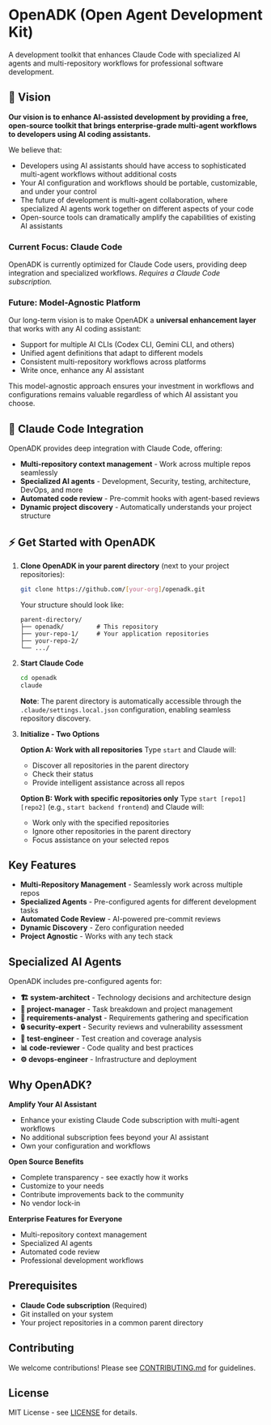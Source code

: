 # OpenADK (Open Agent Development Kit)

A development toolkit that enhances Claude Code with specialized AI agents and multi-repository workflows for professional software development.

## 🎯 Vision

**Our vision is to enhance AI-assisted development by providing a free, open-source toolkit that brings enterprise-grade multi-agent workflows to developers using AI coding assistants.**

We believe that:
- Developers using AI assistants should have access to sophisticated multi-agent workflows without additional costs
- Your AI configuration and workflows should be portable, customizable, and under your control
- The future of development is multi-agent collaboration, where specialized AI agents work together on different aspects of your code
- Open-source tools can dramatically amplify the capabilities of existing AI assistants

### Current Focus: Claude Code
OpenADK is currently optimized for Claude Code users, providing deep integration and specialized workflows. *Requires a Claude Code subscription.*

### Future: Model-Agnostic Platform
Our long-term vision is to make OpenADK a **universal enhancement layer** that works with any AI coding assistant:
- Support for multiple AI CLIs (Codex CLI, Gemini CLI, and others)
- Unified agent definitions that adapt to different models
- Consistent multi-repository workflows across platforms
- Write once, enhance any AI assistant

This model-agnostic approach ensures your investment in workflows and configurations remains valuable regardless of which AI assistant you choose.

## 🤖 Claude Code Integration

OpenADK provides deep integration with Claude Code, offering:
- **Multi-repository context management** - Work across multiple repos seamlessly
- **Specialized AI agents** - Development, Security, testing, architecture, DevOps, and more
- **Automated code review** - Pre-commit hooks with agent-based reviews
- **Dynamic project discovery** - Automatically understands your project structure

## ⚡ Get Started with OpenADK

1. **Clone OpenADK in your parent directory** (next to your project repositories):
   ```bash
   git clone https://github.com/[your-org]/openadk.git
   ```
   
   Your structure should look like:
   ```
   parent-directory/
   ├── openadk/         # This repository
   ├── your-repo-1/     # Your application repositories
   ├── your-repo-2/
   └── .../
   ```

2. **Start Claude Code**
   ```bash
   cd openadk
   claude
   ```
   
   **Note**: The parent directory is automatically accessible through the `.claude/settings.local.json` configuration, enabling seamless repository discovery.

3. **Initialize - Two Options**
   
   **Option A: Work with all repositories**
   Type `start` and Claude will:
   - Discover all repositories in the parent directory
   - Check their status
   - Provide intelligent assistance across all repos
   
   **Option B: Work with specific repositories only**
   Type `start [repo1] [repo2]` (e.g., `start backend frontend`) and Claude will:
   - Work only with the specified repositories
   - Ignore other repositories in the parent directory
   - Focus assistance on your selected repos

## Key Features

- **Multi-Repository Management** - Seamlessly work across multiple repos
- **Specialized Agents** - Pre-configured agents for different development tasks
- **Automated Code Review** - AI-powered pre-commit reviews
- **Dynamic Discovery** - Zero configuration needed
- **Project Agnostic** - Works with any tech stack

## Specialized AI Agents

OpenADK includes pre-configured agents for:

- **🏗️ system-architect** - Technology decisions and architecture design
- **👔 project-manager** - Task breakdown and project management
- **📝 requirements-analyst** - Requirements gathering and specification
- **🔒 security-expert** - Security reviews and vulnerability assessment
- **🧪 test-engineer** - Test creation and coverage analysis
- **📊 code-reviewer** - Code quality and best practices
- **⚙️ devops-engineer** - Infrastructure and deployment

## Why OpenADK?

**Amplify Your AI Assistant**
- Enhance your existing Claude Code subscription with multi-agent workflows
- No additional subscription fees beyond your AI assistant
- Own your configuration and workflows

**Open Source Benefits**
- Complete transparency - see exactly how it works
- Customize to your needs
- Contribute improvements back to the community
- No vendor lock-in

**Enterprise Features for Everyone**
- Multi-repository context management
- Specialized AI agents
- Automated code review
- Professional development workflows

## Prerequisites

- **Claude Code subscription** (Required)
- Git installed on your system
- Your project repositories in a common parent directory


## Contributing

We welcome contributions! Please see [CONTRIBUTING.md](CONTRIBUTING.md) for guidelines.

## License

MIT License - see [LICENSE](LICENSE) for details.